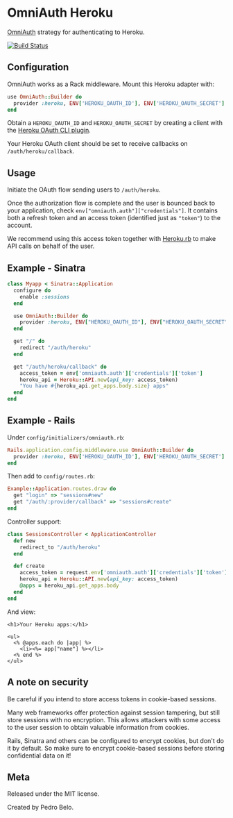 # OmniAuth Heroku

[OmniAuth](https://github.com/intridea/omniauth) strategy for authenticating to Heroku.

[![Build Status](https://travis-ci.org/heroku/omniauth-heroku.svg?branch=master)](https://travis-ci.org/heroku/omniauth-heroku)

## Configuration

OmniAuth works as a Rack middleware. Mount this Heroku adapter with:

```ruby
use OmniAuth::Builder do
  provider :heroku, ENV['HEROKU_OAUTH_ID'], ENV['HEROKU_OAUTH_SECRET']
end
```

Obtain a `HEROKU_OAUTH_ID` and `HEROKU_OAUTH_SECRET` by creating a client with the [Heroku OAuth CLI plugin](https://github.com/heroku/heroku-oauth).

Your Heroku OAuth client should be set to receive callbacks on `/auth/heroku/callback`.


## Usage

Initiate the OAuth flow sending users to `/auth/heroku`.

Once the authorization flow is complete and the user is bounced back to your application, check `env["omniauth.auth"]["credentials"]`. It contains both a refresh token and an access token (identified just as `"token"`) to the account.

We recommend using this access token together with [Heroku.rb](https://github.com/heroku/heroku.rb) to make API calls on behalf of the user.


## Example - Sinatra

```ruby
class Myapp < Sinatra::Application
  configure do
    enable :sessions
  end

  use OmniAuth::Builder do
    provider :heroku, ENV["HEROKU_OAUTH_ID"], ENV["HEROKU_OAUTH_SECRET"]
  end

  get "/" do
    redirect "/auth/heroku"
  end

  get "/auth/heroku/callback" do
    access_token = env['omniauth.auth']['credentials']['token']
    heroku_api = Heroku::API.new(api_key: access_token)
    "You have #{heroku_api.get_apps.body.size} apps"
  end
end
```

## Example - Rails

Under `config/initializers/omniauth.rb`:

```ruby
Rails.application.config.middleware.use OmniAuth::Builder do
  provider :heroku, ENV['HEROKU_OAUTH_ID'], ENV['HEROKU_OAUTH_SECRET']
end
```

Then add to `config/routes.rb`:

```ruby
Example::Application.routes.draw do
  get "login" => "sessions#new"
  get "/auth/:provider/callback" => "sessions#create"
end
```

Controller support:

```ruby
class SessionsController < ApplicationController
  def new
    redirect_to "/auth/heroku"
  end

  def create
    access_token = request.env['omniauth.auth']['credentials']['token']
    heroku_api = Heroku::API.new(api_key: access_token)
    @apps = heroku_api.get_apps.body
  end
end
```

And view:

```erb
<h1>Your Heroku apps:</h1>

<ul>
  <% @apps.each do |app| %>
    <li><%= app["name"] %></li>
  <% end %>
</ul>
```

## A note on security

Be careful if you intend to store access tokens in cookie-based sessions.

Many web frameworks offer protection against session tampering, but still store sessions with no encryption. This allows attackers with some access to the user session to obtain valuable information from cookies.

Rails, Sinatra and others can be configured to encrypt cookies, but don't do it by default. So make sure to encrypt cookie-based sessions before storing confidential data on it!


## Meta

Released under the MIT license.

Created by Pedro Belo.
